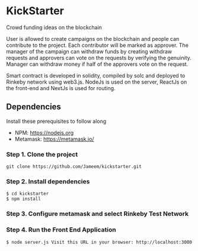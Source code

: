 # KickStarter

Crowd funding ideas on the blockchain

User is allowed to create campaigns on the blockchain and people can contribute to the project. Each contributor will be marked as approver. The manager of the campaign can withdraw funds by creating withdraw requests and approvers can vote on the requests by verifying the genuinity. Manager can withdraw money if half of the approvers vote on the request.

Smart contract is developed in solidity, compiled by solc and deployed to Rinkeby network using web3.js. NodeJs is used on the server, ReactJs on the front-end and NextJs is used for routing. 

## Dependencies

Install these prerequisites to follow along

- NPM: https://nodejs.org
- Metamask: https://metamask.io/

### Step 1. Clone the project

```
git clone https://github.com/Jameem/kickstarter.git
```
### Step 2. Install dependencies

```
$ cd kickstarter
$ npm install
```
### Step 3. Configure metamask and select Rinkeby Test Network

### Step 4. Run the Front End Application

```
$ node server.js Visit this URL in your browser: http://localhost:3000
```

